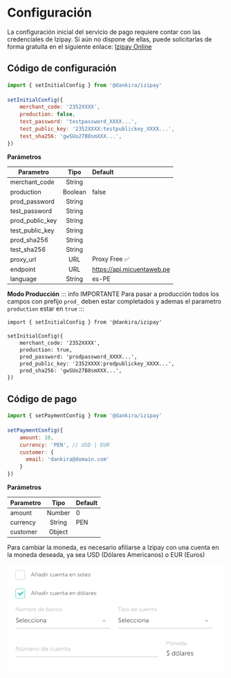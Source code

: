 # Configuración

La configuración inicial del servicio de pago requiere contar con las credenciales de Izipay. Si aún no dispone de ellas, puede solicitarlas de forma gratuita en el siguiente enlace: [Izipay Online](https://www.izipay.pe/izipay-online)

## Código de configuración

```js
import { setInitialConfig } from '@dankira/izipay'

setInitialConfig({
    merchant_code: '2352XXXX',
    production: false,
    test_password: 'testpassword_XXXX...',
    test_public_key: '2352XXXX:testpublickey_XXXX...',
    test_sha256: 'gwSUo27B8smXXX...',
})
```

**Parámetros**

| Parametro       |  Tipo   | Default                    |
| --------------- | :-----: | :------------------------- |
| merchant_code   | String  |                            |
| production      | Boolean | false                      |
| prod_password   | String  |                            |
| test_password   | String  |                            |
| prod_public_key | String  |                            |
| test_public_key | String  |                            |
| prod_sha256     | String  |                            |
| test_sha256     | String  |                            |
| proxy_url       |   URL   | Proxy Free ✅               |
| endpoint        |   URL   | https://api.micuentaweb.pe |
| language        | String  | es-PE                      |

**Modo Producción**
::: info IMPORTANTE
Para pasar a producción todos los campos con prefijo ```prod_``` deben estar completados y ademas el parametro ```production``` estar en ```true```
:::

```js{5-8}
import { setInitialConfig } from '@dankira/izipay'

setInitialConfig({
    merchant_code: '2352XXXX',
    production: true,
    prod_password: 'prodpassword_XXXX...',
    prod_public_key: '2352XXXX:prodpublickey_XXXX...',
    prod_sha256: 'gwSUo27B8smXXX...',
})
```

## Código de pago

```js
import { setPaymentConfig } from '@dankira/izipay'

setPaymentConfig({
    amount: 10,
    currency: 'PEN', // USD | EUR
    customer: {
      email: 'dankira@domain.com'
    }
})
```

**Parámetros**

| Parametro |  Tipo  | Default |
| --------- | :----: | :------ |
| amount  | Number |  0       |
| currency  | String |  PEN    |
| customer  | Object |      |

Para cambiar la moneda, es necesario afiliarse a Izipay con una cuenta en la moneda deseada, ya sea USD (Dólares Americanos) o EUR (Euros)


![Izipay Dolar](../img/dolar.png)
